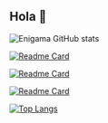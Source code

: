 ## Hola 👋
![Enigama GitHub stats](https://github-readme-stats.vercel.app/api?username=Enigama&show_icons=true&theme=tokyonight&show=reviews,discussions_started,discussions_answered,prs_merged,prs_merged_percentage)

[![Readme Card](https://github-readme-stats.vercel.app/api/pin/?username=Enigama&repo=dotfiles&theme=tokyonight)](https://github.com/Enigama/dotfiles)

[![Readme Card](https://github-readme-stats.vercel.app/api/pin/?username=Enigama&repo=miss.nvim&theme=tokyonight)](https://github.com/Enigama/miss.nvim)

[![Readme Card](https://github-readme-stats.vercel.app/api/pin/?username=Enigama&repo=Dactyl&theme=tokyonight)](https://github.com/Enigama/Dactyl)

[![Top Langs](https://github-readme-stats.vercel.app/api/top-langs/?username=Enigama&layout=pie&theme=tokyonight)](https://github.com/Enigama)
